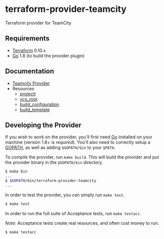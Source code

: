 # terraform-provider-teamcity
Terraform provider for TeamCity

Requirements
------------

-	[Terraform](https://www.terraform.io/downloads.html) 0.10.x
-	[Go](https://golang.org/doc/install) 1.8 (to build the provider plugin)


Documentation
-------------

- [Teamcity Provider](website/docs/index.html.markdown)
- Resources
  - [projectt](website/docs/r/project.html.markdown)
  - [vcs_root](website/docs/r/vcs_root.html.markdown)
  - [build_configuration](website/docs/r/build_configuration.html.markdown)
  - [build_template](website/docs/r/build_template.html.markdown)


Developing the Provider
-----------------------

If you wish to work on the provider, you'll first need [Go](http://www.golang.org) installed on your machine (version 1.8+ is *required*).
You'll also need to correctly setup a [GOPATH](http://golang.org/doc/code.html#GOPATH), as well as adding `$GOPATH/bin` to your `$PATH`.

To compile the provider, run `make build`. This will build the provider and put the provider binary in the `$GOPATH/bin` directory.

```sh
$ make bin
...
$ $GOPATH/bin/terraform-provider-teamcity
...
```

In order to test the provider, you can simply run `make test`.

```sh
$ make test
```

In order to run the full suite of Acceptance tests, run `make testacc`.

*Note:* Acceptance tests create real resources, and often cost money to run.

```sh
$ make testacc
```
